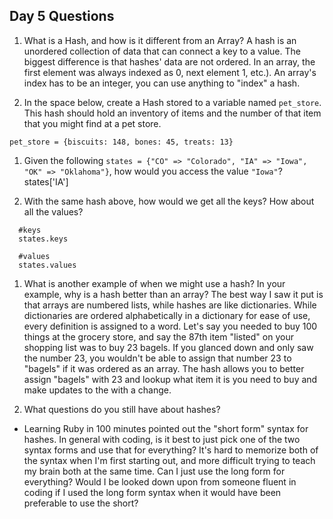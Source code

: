 ## Day 5 Questions

1. What is a Hash, and how is it different from an Array?
A hash is an unordered collection of data that can connect a key to a value. The biggest difference is that hashes' data are not ordered. In an array, the first element was always indexed as 0, next element 1, etc.). An array's index has to be an integer, you can use anything to "index" a hash.

1. In the space below, create a Hash stored to a variable named `pet_store`.  This hash should hold an inventory of items and the number of that item that you might find at a pet store.

```
pet_store = {biscuits: 148, bones: 45, treats: 13}

```
1. Given the following `states = {"CO" => "Colorado", "IA" => "Iowa", "OK" => "Oklahoma"}`, how would you access the value `"Iowa"`?
states['IA']

1. With the same hash above, how would we get all the keys?  How about all the values?

```
  #keys
  states.keys

  #values
  states.values
```

1. What is another example of when we might use a hash?  In your example, why is a hash better than an array?
The best way I saw it put is that arrays are numbered lists, while hashes are like dictionaries. While dictionaries are ordered alphabetically in a dictionary for ease of use, every definition is assigned to a word. Let's say you needed to buy 100 things at the grocery store, and say the 87th item "listed" on your shopping list was to buy 23 bagels. If you glanced down and only saw the number 23, you wouldn't be able to assign that number 23 to "bagels" if it was ordered as an array. The hash allows you to better assign "bagels" with 23 and lookup what item it is you need to buy and make updates to the with a change.

1. What questions do you still have about hashes?
+ Learning Ruby in 100 minutes pointed out the "short form" syntax for hashes. In general with coding, is it best to just pick one of the two syntax forms and use that for everything? It's hard to memorize both of the syntax when I'm first starting out, and more difficult trying to teach my brain both at the same time. Can I just use the long form for everything? Would I be looked down upon from someone fluent in coding if I used the long form syntax when it would have been preferable to use the short?
